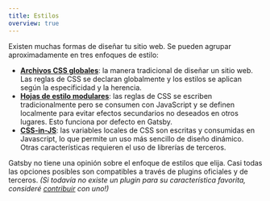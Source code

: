 ```yaml
---
title: Estilos
overview: true
---
```


Existen muchas formas de diseñar tu sitio web. Se pueden agrupar aproximadamente en tres enfoques de estilo:

- [**Archivos CSS globales**](/docs/global-css/): la manera tradicional de diseñar un sitio web. Las reglas de CSS se declaran globalmente y los estilos se aplican según la especificidad y la herencia.
- [**Hojas de estilo modulares**](/docs/css-modules): las reglas de CSS se escriben tradicionalmente pero se consumen con JavaScript y se definen localmente para evitar efectos secundarios no deseados en otros lugares. Esto funciona por defecto en Gatsby.
- [**CSS-in-JS**](/docs/css-in-js/): las variables locales de CSS son escritas y consumidas en Javascript, lo que permite un uso más sencillo de diseño dinámico. Otras características requieren el uso de librerías de terceros. 

Gatsby no tiene una opinión sobre el enfoque de estilos que elija. Casi todas las opciones posibles son compatibles a través de plugins oficiales y de terceros. _(Si todavía no existe un plugin para su característica favorita, consideré [contribuir](/docs/creating-plugins) con uno!)_

<GuideList slug={props.slug} />
